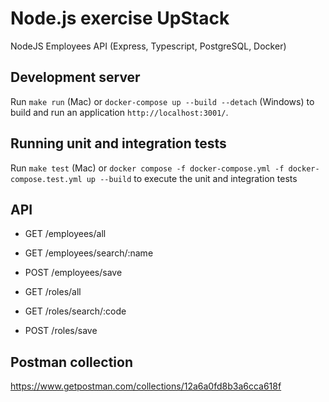 # Node.js exercise UpStack
NodeJS Employees API (Express, Typescript, PostgreSQL, Docker)

## Development server
Run `make run` (Mac) or `docker-compose up --build --detach` (Windows) to build and run an application `http://localhost:3001/`.

## Running unit and integration tests
Run `make test` (Mac) or `docker compose -f docker-compose.yml -f docker-compose.test.yml up --build` to execute the unit and integration tests

## API 
- GET /employees/all
- GET /employees/search/:name
- POST /employees/save

- GET /roles/all
- GET /roles/search/:code
- POST /roles/save

## Postman collection
https://www.getpostman.com/collections/12a6a0fd8b3a6cca618f